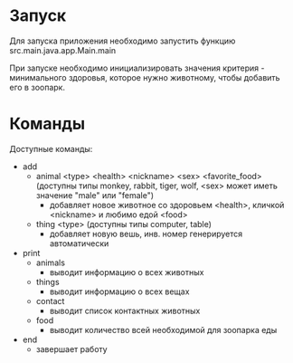 # Запуск

Для запуска приложения необходимо запустить функцию src.main.java.app.Main.main

При запуске необходимо инициализировать значения критерия - минимального здоровья, которое нужно животному, чтобы добавить его в зоопарк.

# Команды

Доступные команды:

- add
    - animal \<type\> \<health\> \<nickname\> \<sex\> \<favorite_food\> (доступны типы monkey, rabbit, tiger, wolf, \<sex\> может иметь значение "male" или "female")
      - добавляет новое животное со здоровьем \<health\>, кличкой \<nickname\> и любимо  едой \<food\>
    - thing \<type\> (доступны типы computer, table)
      - добавляет новую вешь, инв. номер генерируется автоматически
- print 
  - animals 
    - выводит информацию о всех животных
  - things 
    - выводит информацию о всех вещах
  - contact
    - выводит список контактных животных
  - food
    - выводит количество всей необходимой для зоопарка еды
- end
  - завершает работу

